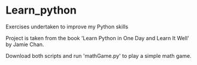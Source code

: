 # Learn_python
Exercises undertaken to improve my Python skills

Project is taken from the book 'Learn Python in One Day and Learn It Well' by Jamie Chan.

Download both scripts and run 'mathGame.py' to play a simple math game.
